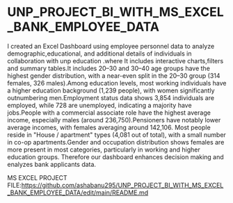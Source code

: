 # UNP_PROJECT_BI_WITH_MS_EXCEL_BANK_EMPLOYEE_DATA
I created an Excel Dashboard using employee personnel data to analyze demographic,educational, and additional details of individuals in collaboration with unp education .where It includes interactive charts,filters and summary tables.It includes 20–30 and 30–40 age groups have the highest gender distribution, with a near-even split in the 20–30 group (314 females, 326 males).Among education levels, most working individuals have a higher education background (1,239 people), with women significantly outnumbering men.Employment status data shows 3,854 individuals are employed, while 728 are unemployed, indicating a majority have jobs.People with a commercial associate role have the highest average income, especially males (around 236,750).Pensioners have notably lower average incomes, with females averaging around 142,106. Most people reside in "House / apartment" types (4,081 out of total), with a small number in co-op apartments.Gender and occupation distribution shows females are more present in most categories, particularly in working and higher education groups. Therefore our dashboard enhances decision making and enalyzes bank applicants data.

MS EXCEL PROJECT FILE:https://github.com/ashabanu295/UNP_PROJECT_BI_WITH_MS_EXCEL_BANK_EMPLOYEE_DATA/edit/main/README.md
